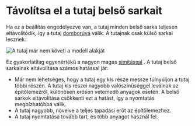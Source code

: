 # Távolítsa el a tutaj belső sarkait

Ha ez a beállítás engedélyezve van, a tutaj minden belső sarka teljesen eltávolítódik, így a tutaj [domborúvá](https://en.wikipedia.org/wiki/Convex_set) válik. A tutajnak csak külső sarkai lesznek.

<!--screenshot {
"image_path": "raft_remove_inside_corners.png",
"models": [{"script": "microwave_hook.scad"}],
"camera_position": [59, 59, 200],
"settings": {
	"adhesion_type": "raft",
	"raft_remove_inside_corners": true
},
"colours": 64
}-->

![A tutaj már nem követi a modell alakját](../images/raft_remove_inside_corners.png)

Ez gyakorlatilag egyenértékű a nagyon magas [simítással](../platform_adhesion/raft_smoothing.md) . A tutaj belső sarkainak eltávolítása számos hatással jár:

- Már nem lehetséges, hogy a tutaj egy kis része messze túlnyúljon a tutaj többi részén. A tutaj kis részei nagyobb valószínűséggel leválnak az építőlemezről, különösen erősen vetemedő anyagok esetén. A belső sarkok eltávolítása csökkenti ezt a hatást, így a nyomtatás megbízhatóbbá válik.
- A tutaj nagyobb, növelve a teljes tapadási erőt az építőlemezhez.
- A tutaj nyomtatása tovább tart, és több anyagot használ fel.
